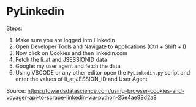 # PyLinkedin

Steps:

1) Make sure you are logged into Linkedin
2) Open Developer Tools and Navigate to Applications (Ctrl + Shift + I)
3) Now click on Cookies and then linkedin.com
4) Fetch the li_at and JSESSIONID data
5) Google: my user agent and fetch the data
6) Using VSCODE or any other editor open the ```PyLinkedin.py``` script and enter the values of li_at,JESSION_ID and User Agent

Source: https://towardsdatascience.com/using-browser-cookies-and-voyager-api-to-scrape-linkedin-via-python-25e4ae98d2a8